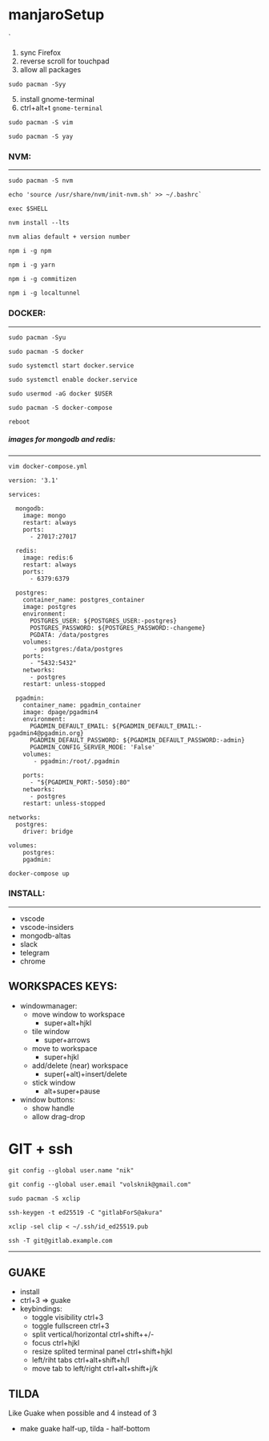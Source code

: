 # manjaroSetup
`

1. sync Firefox
2. reverse scroll for touchpad
3. allow all packages
```
sudo pacman -Syy
```
5. install gnome-terminal
6. ctrl+alt+t `gnome-terminal`
```
sudo pacman -S vim
```
```
sudo pacman -S yay
```
### NVM:
---
```
sudo pacman -S nvm
```
```
echo 'source /usr/share/nvm/init-nvm.sh' >> ~/.bashrc`
```
```
exec $SHELL
```
```
nvm install --lts
```
```
nvm alias default + version number
```
```
npm i -g npm
```
```
npm i -g yarn
```
```
npm i -g commitizen
```
```
npm i -g localtunnel
```
### DOCKER:
---
```
sudo pacman -Syu
```
```
sudo pacman -S docker
```
```
sudo systemctl start docker.service
```
```
sudo systemctl enable docker.service
```
```
sudo usermod -aG docker $USER
```
```
sudo pacman -S docker-compose
```
```
reboot
```

##### images for mongodb and redis:
---
```
vim docker-compose.yml
```
```
version: '3.1'

services:

  mongodb:
    image: mongo
    restart: always
    ports:
      - 27017:27017
      
  redis:
    image: redis:6
    restart: always
    ports:
      - 6379:6379
      
  postgres:
    container_name: postgres_container
    image: postgres
    environment:
      POSTGRES_USER: ${POSTGRES_USER:-postgres}
      POSTGRES_PASSWORD: ${POSTGRES_PASSWORD:-changeme}
      PGDATA: /data/postgres
    volumes:
       - postgres:/data/postgres
    ports:
      - "5432:5432"
    networks:
      - postgres
    restart: unless-stopped
  
  pgadmin:
    container_name: pgadmin_container
    image: dpage/pgadmin4
    environment:
      PGADMIN_DEFAULT_EMAIL: ${PGADMIN_DEFAULT_EMAIL:-pgadmin4@pgadmin.org}
      PGADMIN_DEFAULT_PASSWORD: ${PGADMIN_DEFAULT_PASSWORD:-admin}
      PGADMIN_CONFIG_SERVER_MODE: 'False'
    volumes:
       - pgadmin:/root/.pgadmin

    ports:
      - "${PGADMIN_PORT:-5050}:80"
    networks:
      - postgres
    restart: unless-stopped

networks:
  postgres:
    driver: bridge

volumes:
    postgres:
    pgadmin:
```
```
docker-compose up
```
### INSTALL:
---
* vscode
* vscode-insiders
* mongodb-altas
* slack
* telegram
* chrome



## WORKSPACES KEYS:
* windowmanager:
    * move window to workspace
      * super+alt+hjkl
    * tile window
      * super+arrows
    * move to workspace
      * super+hjkl
    * add/delete (near) workspace
      * super(+alt)+insert/delete
    * stick window
      * alt+super+pause
* window buttons:
    * show handle
    * allow drag-drop


# GIT + ssh
```
git config --global user.name "nik"
```
```
git config --global user.email "volsknik@gmail.com"
```
```
sudo pacman -S xclip
```
```
ssh-keygen -t ed25519 -C "gitlabForS@akura"
```
```
xclip -sel clip < ~/.ssh/id_ed25519.pub
```
```
ssh -T git@gitlab.example.com
```
---

## GUAKE
* install
* ctrl+3 => guake
* keybindings:
    * toggle visibility ctrl+3
    * toggle fullscreen ctrl+3
    * split vertical/horizontal ctrl+shift++/-
    * focus ctrl+hjkl
    * resize splited terminal panel ctrl+shift+hjkl
    * left/riht tabs ctrl+alt+shift+h/l
    * move tab to left/right ctrl+alt+shift+j/k

## TILDA
Like Guake when possible and 4 instead of 3
* make guake half-up, tilda - half-bottom







